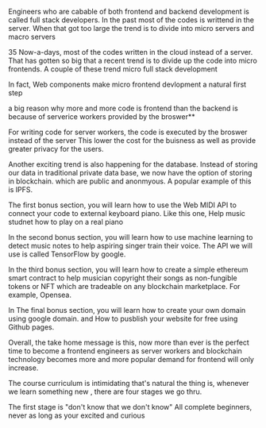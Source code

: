 Engineers who are cabable of both frontend and backend development is called full stack developers.
In the past most of the codes is writtend in the server. 
When that got too large the trend is to divide into micro servers and macro servers


35
Now-a-days, most of the codes written in the cloud instead of a server.
That has gotten so big that a recent trend is to divide up the code
into micro frontends. A couple of these trend micro full stack development

In fact, Web components make micro frontend devlopment a natural first step

a big reason why more and more code is frontend than the backend is because of serverice workers provided by the broswer**


For writing code for server workers, the code is executed by the broswer instead of the server
This lower the cost for the buisness as well as provide greater privacy for the users.

Another exciting trend is also happening for the database. 
Instead of storing  our data in traditional private data base, we now have the option of storing in blockchain. 
which are public and anonmyous. 
A popular example of this is IPFS. 


The first bonus section, you will learn how to use the Web MIDI API to connect your code to external keyboard piano. Like this one, 
Help music studnet how to play on a real piano

In the second bonus section, you will learn how to use machine learning to detect music notes to help aspiring singer train their voice.
The API we will use is called TensorFlow by google.

In the third bonus section, you will learn how to create a simple ethereum smart contract to help musician copyright their songs as non-fungible tokens
or NFT which are tradeable on any blockchain marketplace. For example, Opensea.

In The final bonus section, you will learn how to create your own domain using google domain. and How to pusblish your website for free using Github pages. 


Overall, the take home message is this, now more than ever is the perfect time to become a frontend engineers as server workers and blockchain technology 
becomes more and more popular demand for frontend will only increase. 


The course curriculum is intimidating that's natural
the thing is, whenever we learn something new , there are four stages we go thru. 

The first stage is "don't know that we don't know" All complete beginners, never as long as your excited and curious 
